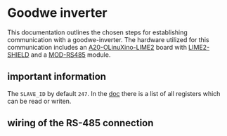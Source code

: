 # Goodwe inverter
This documentation outlines the chosen steps for establishing communication with a goodwe-inverter. 
The hardware utilized for this communication includes an [A20-OLinuXino-LIME2](https://www.olimex.com/Products/OLinuXino/A20/A20-OLinuXino-LIME2/open-source-hardware) board with [LIME2-SHIELD](https://www.olimex.com/Products/OLinuXino/A20/LIME2-SHIELD/open-source-hardware) and a [MOD-RS485](https://www.olimex.com/Products/Modules/Interface/MOD-RS485/open-source-hardware) module. 

## important information
The `SLAVE_ID` by default `247`.
In the [doc](https://loxwiki.atlassian.net/wiki/spaces/LOX/pages/1605274474/Goodwe+GW10+ET+MODBUS+TCP+IP?preview=/1605274474/1605274552/Goodwe_Modbus_Protocol_Hybrid_ET_EH_BH_BT__ARM205%20HV__V1.7%20_%20Read%20Only_20200226%20(1).pdf) there is a list of all registers which can be read or writen.

## wiring of the RS-485 connection
